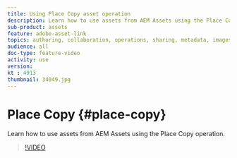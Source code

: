 ```yaml
---
title: Using Place Copy asset operation
description: Learn how to use assets from AEM Assets using the Place Copy operation.
sub-product: assets
feature: adobe-asset-link
topics: authoring, collaboration, operations, sharing, metadata, images, operations
audience: all
doc-type: feature-video
activity: use
version: 
kt : 4913
thumbnail: 34049.jpg
---
```


# Place Copy {#place-copy}

Learn how to use assets from AEM Assets using the Place Copy operation.

>[!VIDEO](https://video.tv.adobe.com/v/34049/?quality=12)
